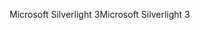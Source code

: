 <span data-ttu-id="2de35-101">Microsoft Silverlight 3</span><span class="sxs-lookup"><span data-stu-id="2de35-101">Microsoft Silverlight 3</span></span>